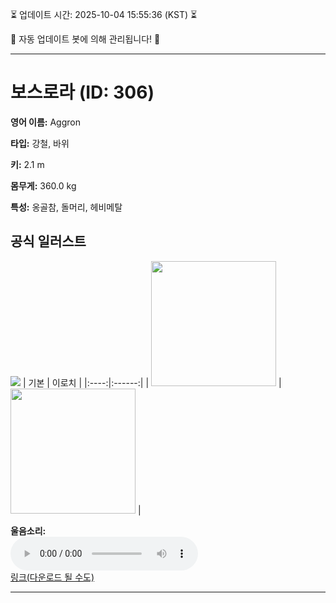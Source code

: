 
⏳ 업데이트 시간: 2025-10-04 15:55:36 (KST) ⏳

🤖 자동 업데이트 봇에 의해 관리됩니다! 🤖

---

# 보스로라 (ID: 306)
**영어 이름:** Aggron

**타입:** 강철, 바위

**키:** 2.1 m

**몸무게:** 360.0 kg

**특성:** 옹골참, 돌머리, 헤비메탈

## 공식 일러스트
![](https://raw.githubusercontent.com/PokeAPI/sprites/master/sprites/pokemon/other/official-artwork/306.png)
| 기본 | 이로치 |
|:----:|:------:|
| <img src="http://play.pokemonshowdown.com/sprites/ani/aggron.gif" width="200"> | <img src="http://play.pokemonshowdown.com/sprites/ani-shiny/aggron.gif" width="200"> |

**울음소리:**<br><audio controls src="https://raw.githubusercontent.com/PokeAPI/cries/main/cries/pokemon/latest/306.ogg"></audio><br> [링크(다운로드 될 수도)](https://raw.githubusercontent.com/PokeAPI/cries/main/cries/pokemon/latest/306.ogg)


---
